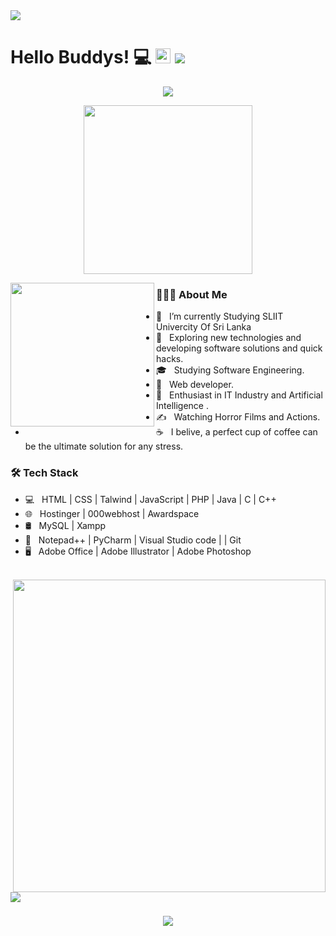 <img src="https://user-images.githubusercontent.com/73097560/115834477-dbab4500-a447-11eb-908a-139a6edaec5c.gif">
<h1> Hello Buddys! 💻  <img src = "https://media2.giphy.com/media/QssGEmpkyEOhBCb7e1/giphy.gif?cid=ecf05e47a0n3gi1bfqntqmob8g9aid1oyj2wr3ds3mg700bl&rid=giphy.gif" width = 24px>
  <img src="https://user-images.githubusercontent.com/73097560/115834477-dbab4500-a447-11eb-908a-139a6edaec5c.gif"></h1>

<p align='center'>
<img src="https://readme-typing-svg.herokuapp.com?color=%2336BCF7&size=25&center=true&vCenter=true&width=433&height=75&lines=I'm+Chandula+Jeewantha;Web+Developing+Student;Computer+Application+Assistant;SLIIT;%40Chandulajeewantha2003">
</p>
<p align='center'>
<img src="https://media.giphy.com/media/QvpqTCiEcwtvx6wwJK/giphy.gif" width="270" height="270" frameBorder="0" class="giphy-embed" allowFullScreen></img></p>
<img align='left' src="https://media.giphy.com/media/M9gbBd9nbDrOTu1Mqx/giphy.gif" width="230">

<h3> 👨🏻‍💻 About Me </h3>

- 🔭 &nbsp; I’m currently Studying SLIIT Univercity Of Sri Lanka
- 🤔 &nbsp; Exploring new technologies and developing software solutions and quick hacks.
- 🎓 &nbsp; Studying Software Engineering.
- 💼 &nbsp; Web developer.
- 🌱 &nbsp; Enthusiast in IT Industry and Artificial Intelligence .
- ✍️ &nbsp; Watching Horror Films and Actions.
- ☕ &nbsp; I belive, a perfect cup of coffee can be the ultimate solution for any stress. 

<h3>🛠 Tech Stack</h3>

- 💻 &nbsp; HTML | CSS | Talwind | JavaScript | PHP | Java | C | C++
- 🌐 &nbsp; Hostinger | 000webhost | Awardspace
- 🛢 &nbsp; MySQL | Xampp
- 🔧 &nbsp; Notepad++ | PyCharm | Visual Studio code | | Git
- 🖥 &nbsp; Adobe Office | Adobe Illustrator | Adobe Photoshop 

<br>

<div>
  
<img align='right' src="https://i.imgur.com/iXuL1HG.png" width="500"/>
</div>
<img src="https://user-images.githubusercontent.com/73097560/115834477-dbab4500-a447-11eb-908a-139a6edaec5c.gif">
<br>
<h3 align = "center"><img src="https://readme-typing-svg.herokuapp.com?color=%23F7F7F7&size=21&center=true&vCenter=true&width=650&height=100&lines=A+Student+%F0%9F%91%A8%F0%9F%8F%BB%E2%80%8D%F0%9F%8E%93+and+a+Programming+Enthusiast+%F0%9F%91%A9%E2%80%8D%F0%9F%92%BB+from+Sri+Lanka"></h3>

